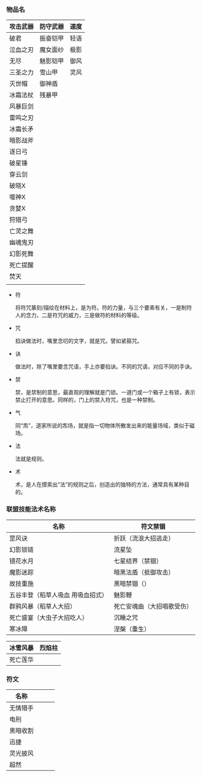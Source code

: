 ### 物品名

| 攻击武器 | 防守武器 | 速度 |
| -------- | -------- | ---- |
| 破君     | 振奋铠甲 | 轻语 |
| 泣血之刃 | 魔女面纱 | 极影 |
| 无尽     | 魅影铠甲 | 御风 |
| 三圣之力 | 雪山甲   | 灵风 |
| 灭世帽   | 御神盾   |      |
| 冰霜法杖 | 残暴甲   |      |
| 风暴巨剑 |          |      |
| 雷鸣之刃 |          |      |
| 冰霜长矛 |          |      |
| 暗影战斧 |          |      |
| 逐日弓   |          |      |
| 破星锤   |          |      |
| 穿云剑   |          |      |
| 破晓X    |          |      |
| 噬神X    |          |      |
| 贪婪X    |          |      |
| 狩猎弓   |          |      |
| 亡灵之舞 |          |      |
| 幽魂鬼刃 |          |      |
| 幻影死舞 |          |      |
| 死亡提醒 |          |      |
| 焚天     |          |      |
|          |          |      |

- 符

  将符咒篆刻/描绘在材料上，是为符。符的力量，与三个要素有关，一是制符人的念力，二是符咒的威力，三是做符的材料的等级。

- 咒

  掐诀做法时，嘴里念叨的文字，就是咒。譬如紧箍咒。

- 诀

  做法时，除了嘴里要念咒语，手上亦要掐诀。不同的咒语，对应不同的手诀。

- 禁

  禁，是禁制的意思，最直观的理解就是门锁。一道门或一个箱子上有锁，表示禁止打开的意思。同样的，门上的禁入符咒，也是一种禁制。

- 气

  同“炁”，道家所说的炁场，就是指一切物体所散发出来的能量场域，类似于磁场。

- 法

  法就是规则。

- 术

  术，是人在摸索出“法”的规则之后，创造出的独特的方法，通常具有某种目的。

### 联盟技能法术名称

| 名称                              | 符文禁锢                   |
| --------------------------------- | -------------------------- |
| 罡风诀                            | 折跃（流浪大招逃走）       |
| 幻影锁链                          | 流星坠                     |
| 镜花水月                          | 七星结界（禁锢）           |
| 魔影迷踪                          | 暗黑法盾（抵御攻击）       |
| 故技重施                          | 黑暗禁锢（）               |
| 五谷丰登（稻草人吸血 用吸血招式） | 魅影鞭                     |
| 群鸦风暴（稻草人大招）            | 死亡安魂曲（大招唱歌受伤） |
| 死亡盛宴（大虫子大招吃人）        | 沉睡之咒                   |
| 寒冰障                            | 涅槃（重生）               |



| 冰雪风暴 | 烈焰柱 |
| -------- | ------ |
| 死亡莲华 |        |



### 符文

| 名称     |      |      |      |
| -------- | ---- | ---- | ---- |
| 无情猎手 |      |      |      |
| 电刑     |      |      |      |
| 黑暗收割 |      |      |      |
| 迅捷     |      |      |      |
| 灵光披风 |      |      |      |
| 超然     |      |      |      |



